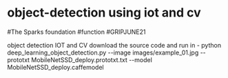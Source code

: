 # object-detection using iot and cv
#The Sparks foundation
#function
#GRIPJUNE21



object detection IOT and CV
download the source code and run in - python deep_learning_object_detection.py --image images/example_01.jpg --prototxt MobileNetSSD_deploy.prototxt.txt --model MobileNetSSD_deploy.caffemodel

